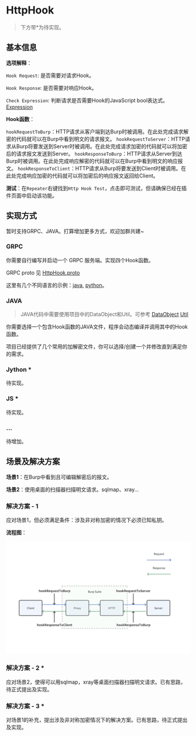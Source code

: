 # HttpHook

> 下方带*为待实现。

## 基本信息

**选项解释**：

`Hook Request`: 是否需要对请求Hook。

`Hook Response`: 是否需要对响应Hook。

`Check Expression`: 判断请求是否需要Hook的JavaScript bool表达式。[Expression](https://github.com/outlaws-bai/Galaxy/blob/main/docs/Basic.md#Expression)

**Hook函数**：

`hookRequestToBurp`：HTTP请求从客户端到达Burp时被调用。在此处完成请求解密的代码就可以在Burp中看到明文的请求报文。
`hookRequestToServer`：HTTP请求从Burp将要发送到Server时被调用。在此处完成请求加密的代码就可以将加密后的请求报文发送到Server。
`hookResponseToBurp`：HTTP请求从Server到达Burp时被调用。在此处完成响应解密的代码就可以在Burp中看到明文的响应报文。
`hookResponseToClient`：HTTP请求从Burp将要发送到Client时被调用。在此处完成响应加密的代码就可以将加密后的响应报文返回给Client。


**测试**：在`Repeater`右键找到`Http Hook Test`，点击即可测试，但请确保已经在插件页面中启动该功能。

## 实现方式

暂时支持GRPC、JAVA。打算增加更多方式，欢迎加群共建~

### GRPC

你需要自行编写并启动一个 GRPC 服务端。实现四个Hook函数。

GRPC proto 见 [HttpHook.proto](https://github.com/outlaws-bai/Galaxy/blob/main/src/main/proto/HttpHook.proto)

这里有几个不同语言的示例：[java](https://github.com/outlaws-bai/Galaxy/blob/main/src/test/java/org/m2sec/core/httphook/HttpHookGrpcServer.java), [python](https://github.com/outlaws-bai/PyGRpcServer)。

### JAVA

> JAVA代码中需要使用项目中的DataObject和Util。可参考 [DataObject](https://github.com/outlaws-bai/Galaxy/blob/main/docs/Basic.md#DataObject) [Util](https://github.com/outlaws-bai/Galaxy/blob/main/docs/Basic.md#Util)

你需要选择一个包含Hook函数的JAVA文件，程序会动态编译并调用其中的Hook函数。

项目已经提供了几个常用的加解密文件，你可以选择/创建一个并修改直到满足你的需求。

### Jython *

待实现。

### JS *

待实现。

### ...

待增加。

## 场景及解决方案

**场景1**：在Burp中看到且可编辑解密后的报文。

**场景2**：使用桌面的扫描器扫描明文请求。sqlmap、xray...

### 解决方案 - 1

应对场景1，但必须满足条件：涉及非对称加密的情况下必须已知私钥。

**流程图**：

![流程图](https://raw.githubusercontent.com/outlaws-bai/picture/main/img/image-20240621105543574.png)

### 解决方案 - 2 *

应对场景2，使得可以用sqlmap，xray等桌面扫描器扫描明文请求。已有思路，待正式提出及实现。

### 解决方案 - 3 *

对场景1的补充，提出涉及非对称加密情况下的解决方案。已有思路，待正式提出及实现。
